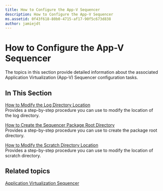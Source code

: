 ```yaml
---
title: How to Configure the App-V Sequencer
description: How to Configure the App-V Sequencer
ms.assetid: 0f43f618-80b0-4715-af17-90f5c673d838
author: jamiejdt
---
```


# How to Configure the App-V Sequencer


The topics in this section provide detailed information about the associated Application Virtualization (App-V) Sequencer configuration tasks.

## In This Section


<a href="" id="how-to-modify-the-log-directory-location"></a>[How to Modify the Log Directory Location](how-to-modify-the-log-directory-location.md)  
Provides a step-by-step procedure you can use to modify the location of the log directory.

<a href="" id="how-to-create-the-sequencer-package-root-directory"></a>[How to Create the Sequencer Package Root Directory](how-to-create-the-sequencer-package-root-directory.md)  
Provides a step-by-step procedure you can use to create the package root directory.

<a href="" id="how-to-modify-the-scratch-directory-location"></a>[How to Modify the Scratch Directory Location](how-to-modify-the-scratch-directory-location.md)  
Provides a step-by-step procedure you can use to modify the location of scratch directory.

## Related topics


[Application Virtualization Sequencer](application-virtualization-sequencer.md)

 

 





